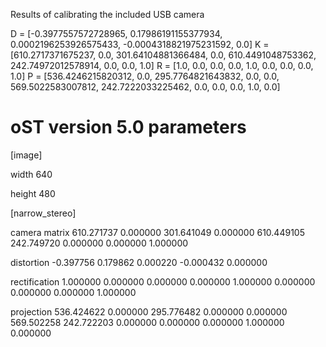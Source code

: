 Results of calibrating the included USB camera

D = [-0.3977557572728965, 0.17986191155377934, 0.0002196253926575433, -0.0004318821975231592, 0.0]
K = [610.2717371675237, 0.0, 301.64104881366484, 0.0, 610.4491048753362, 242.74972012578914, 0.0, 0.0, 1.0]
R = [1.0, 0.0, 0.0, 0.0, 1.0, 0.0, 0.0, 0.0, 1.0]
P = [536.4246215820312, 0.0, 295.7764821643832, 0.0, 0.0, 569.5022583007812, 242.7222033225462, 0.0, 0.0, 0.0, 1.0, 0.0]
# oST version 5.0 parameters


[image]

width
640

height
480

[narrow_stereo]

camera matrix
610.271737 0.000000 301.641049
0.000000 610.449105 242.749720
0.000000 0.000000 1.000000

distortion
-0.397756 0.179862 0.000220 -0.000432 0.000000

rectification
1.000000 0.000000 0.000000
0.000000 1.000000 0.000000
0.000000 0.000000 1.000000

projection
536.424622 0.000000 295.776482 0.000000
0.000000 569.502258 242.722203 0.000000
0.000000 0.000000 1.000000 0.000000
